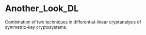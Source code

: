 # Another_Look_DL
Combination of two techniques in differential-linear cryptanalysis of symmetric-key cryptosystems.
